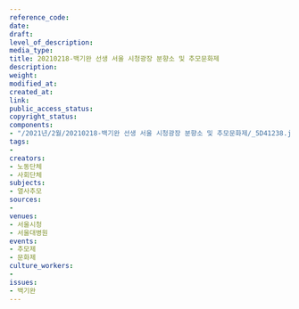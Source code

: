```yaml
---
reference_code: 
date: 
draft: 
level_of_description: 
media_type: 
title: 20210218-백기완 선생 서울 시청광장 분향소 및 추모문화제
description: 
weight: 
modified_at: 
created_at: 
link: 
public_access_status: 
copyright_status: 
components:
- "/2021년/2월/20210218-백기완 선생 서울 시청광장 분향소 및 추모문화제/_5D41238.jpg"
tags:
- 
creators:
- 노동단체
- 사회단체
subjects:
- 열사추모
sources:
- 
venues:
- 서울시청
- 서울대병원
events:
- 추모제
- 문화제
culture_workers:
- 
issues:
- 백기완
---
```

